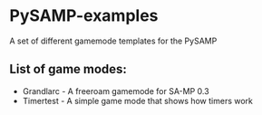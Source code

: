 # PySAMP-examples
A set of different gamemode templates for the PySAMP

## List of game modes:
- Grandlarc - A freeroam gamemode for SA-MP 0.3
- Timertest - A simple game mode that shows how timers work
